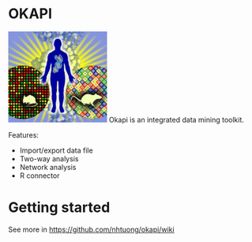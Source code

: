 OKAPI
=====
![OKAPI](src/images/ico/extra/micro-human-mice.gif "OKAPI")
Okapi is an integrated data mining toolkit. 

Features:
- Import/export data file
- Two-way analysis
- Network analysis
- R connector

Getting started
=====

See more in https://github.com/nhtuong/okapi/wiki
